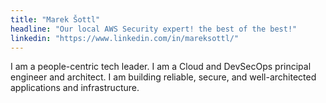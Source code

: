 ```yaml
---
title: "Marek Šottl" 
headline: "Our local AWS Security expert! the best of the best!"
linkedin: "https://www.linkedin.com/in/mareksottl/"
---
```


I am a people-centric tech leader. I am a Cloud and DevSecOps principal engineer and architect. I am building reliable, secure, and well-architected applications and infrastructure.
